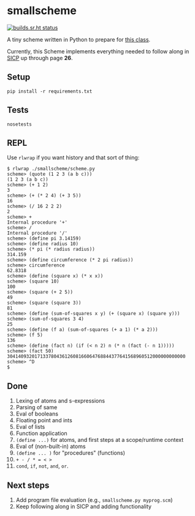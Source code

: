 smallscheme
===========

[![builds.sr.ht status](https://builds.sr.ht/~eigenhombre/smallscheme.svg)](https://builds.sr.ht/~eigenhombre/smallscheme?)

A tiny scheme written in Python to prepare for
[this class](https://www.dabeaz.com/sicp.html).

Currently, this Scheme implements everything needed to follow along in [SICP](https://en.wikipedia.org/wiki/Structure_and_Interpretation_of_Computer_Programs) up through page **26**.

Setup
-----

`pip install -r requirements.txt`

Tests
-----

`nosetests`

REPL
----

Use `rlwrap` if you want history and that sort of thing:

    $ rlwrap ./smallscheme/scheme.py
    scheme> (quote (1 2 3 (a b c)))
    (1 2 3 (a b c))
    scheme> (+ 1 2)
    3
    scheme> (+ (* 2 4) (+ 3 5))
    16
    scheme> (/ 16 2 2 2)
    2
    scheme> +
    Internal procedure '+'
    scheme> /
    Internal procedure '/'
    scheme> (define pi 3.14159)
    scheme> (define radius 10)
    scheme> (* pi (* radius radius))
    314.159
    scheme> (define circumference (* 2 pi radius))
    scheme> circumference
    62.8318
    scheme> (define (square x) (* x x))
    scheme> (square 10)
    100
    scheme> (square (+ 2 5))
    49
    scheme> (square (square 3))
    81
    scheme> (define (sum-of-squares x y) (+ (square x) (square y)))
    scheme> (sum-of-squares 3 4)
    25
    scheme> (define (f a) (sum-of-squares (+ a 1) (* a 2)))
    scheme> (f 5)
    136
    scheme> (define (fact n) (if (< n 2) n (* n (fact (- n 1)))))
    scheme> (fact 50)
    30414093201713378043612608166064768844377641568960512000000000000
    scheme> ^D
    $


Done
----
1. Lexing of atoms and s-expressions
1. Parsing of same
1. Eval of booleans
1. Floating point and ints
1. Eval of lists
1. Function application
1. `(define ...)` for atoms, and first steps at a scope/runtime context
1. Eval of (non-built-in) atoms
1. `(define ... )` for "procedures" (functions)
1. `+ - / * = < >`
1. `cond`, `if`, `not`, `and`, `or`.


Next steps
-----
1. Add program file evaluation (e.g., `smallscheme.py myprog.scm`)
1. Keep following along in SICP and adding functionality
